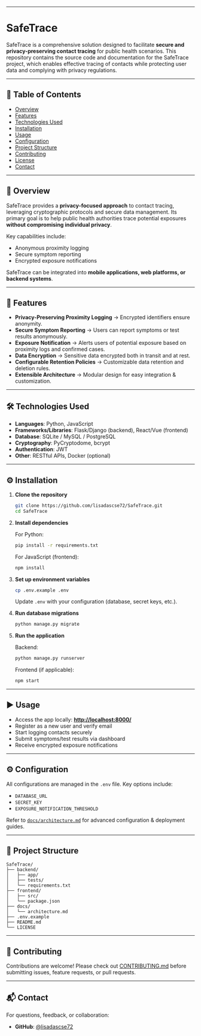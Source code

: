 
---

# SafeTrace

SafeTrace is a comprehensive solution designed to facilitate **secure and privacy-preserving contact tracing** for public health scenarios.
This repository contains the source code and documentation for the SafeTrace project, which enables effective tracing of contacts while protecting user data and complying with privacy regulations.

---

## 📑 Table of Contents

* [Overview](#overview)
* [Features](#features)
* [Technologies Used](#technologies-used)
* [Installation](#installation)
* [Usage](#usage)
* [Configuration](#configuration)
* [Project Structure](#project-structure)
* [Contributing](#contributing)
* [License](#license)
* [Contact](#contact)

---

## 🔎 Overview

SafeTrace provides a **privacy-focused approach** to contact tracing, leveraging cryptographic protocols and secure data management.
Its primary goal is to help public health authorities trace potential exposures **without compromising individual privacy**.

Key capabilities include:

* Anonymous proximity logging
* Secure symptom reporting
* Encrypted exposure notifications

SafeTrace can be integrated into **mobile applications, web platforms, or backend systems**.

---

## 🚀 Features

* **Privacy-Preserving Proximity Logging** → Encrypted identifiers ensure anonymity.
* **Secure Symptom Reporting** → Users can report symptoms or test results anonymously.
* **Exposure Notification** → Alerts users of potential exposure based on proximity logs and confirmed cases.
* **Data Encryption** → Sensitive data encrypted both in transit and at rest.
* **Configurable Retention Policies** → Customizable data retention and deletion rules.
* **Extensible Architecture** → Modular design for easy integration & customization.

---

## 🛠️ Technologies Used

* **Languages**: Python, JavaScript
* **Frameworks/Libraries**: Flask/Django (backend), React/Vue (frontend)
* **Database**: SQLite / MySQL / PostgreSQL
* **Cryptography**: PyCryptodome, bcrypt
* **Authentication**: JWT
* **Other**: RESTful APIs, Docker (optional)

---

## ⚙️ Installation

1. **Clone the repository**

   ```sh
   git clone https://github.com/lisadascse72/SafeTrace.git
   cd SafeTrace
   ```

2. **Install dependencies**

   For Python:

   ```sh
   pip install -r requirements.txt
   ```

   For JavaScript (frontend):

   ```sh
   npm install
   ```

3. **Set up environment variables**

   ```sh
   cp .env.example .env
   ```

   Update `.env` with your configuration (database, secret keys, etc.).

4. **Run database migrations**

   ```sh
   python manage.py migrate
   ```

5. **Run the application**

   Backend:

   ```sh
   python manage.py runserver
   ```

   Frontend (if applicable):

   ```sh
   npm start
   ```

---

## ▶️ Usage

* Access the app locally: **[http://localhost:8000/](http://localhost:8000/)**
* Register as a new user and verify email
* Start logging contacts securely
* Submit symptoms/test results via dashboard
* Receive encrypted exposure notifications

---

## ⚙️ Configuration

All configurations are managed in the `.env` file. Key options include:

* `DATABASE_URL`
* `SECRET_KEY`
* `EXPOSURE_NOTIFICATION_THRESHOLD`

Refer to [`docs/architecture.md`](./docs/architecture.md) for advanced configuration & deployment guides.

---

## 📂 Project Structure

```
SafeTrace/
├── backend/
│   ├── app/
│   ├── tests/
│   └── requirements.txt
├── frontend/
│   ├── src/
│   └── package.json
├── docs/
│   └── architecture.md
├── .env.example
├── README.md
└── LICENSE
```

---

## 🤝 Contributing

Contributions are welcome!
Please check out [CONTRIBUTING.md](./CONTRIBUTING.md) before submitting issues, feature requests, or pull requests.



---

## 📬 Contact

For questions, feedback, or collaboration:

* **GitHub**: [@lisadascse72](https://github.com/lisadascse72)
